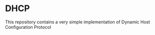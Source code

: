 # DHCP
This repository contains a very simple implementation of Dynamic Host Configuration Protocol
